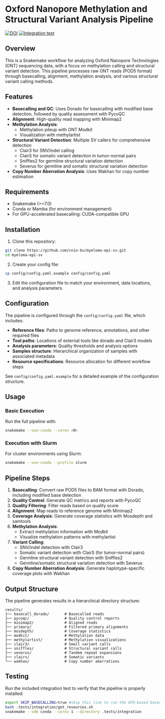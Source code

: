 # Oxford Nanopore Methylation and Structural Variant Analysis Pipeline

[![DOI](https://zenodo.org/badge/DOI/10.5281/zenodo.15168660.svg)](https://doi.org/10.5281/zenodo.15168660)
[![Integration test](https://github.com/cnio-bu/myeloma-epi-sv/actions/workflows/integration-test.yaml/badge.svg)](https://github.com/cnio-bu/myeloma-epi-sv/actions/workflows/integration-test.yaml)

## Overview

This is a Snakemake workflow for analyzing Oxford Nanopore Technologies (ONT) sequencing data, with a focus on methylation calling and structural variant detection. This pipeline processes raw ONT reads (POD5 format) through basecalling, alignment, methylation analysis, and various structural variant calling methods.

## Features

- **Basecalling and QC**: Uses Dorado for basecalling with modified base detection, followed by quality assessment with PycoQC
- **Alignment**: High-quality read mapping with Minimap2
- **Methylation Analysis**:
  - Methylation pileup with ONT Modkit
  - Visualization with methylartist
- **Structural Variant Detection**: Multiple SV callers for comprehensive detection
  - Clair3 for SNV/indel calling
  - ClairS for somatic variant detection in tumor-normal pairs
  - Sniffles2 for germline structural variation detection
  - Severus for germline and somatic structural variation detection
- **Copy Number Aberration Analysis**: Uses Wakhan for copy number estimation

## Requirements

- Snakemake (>=7.0)
- Conda or Mamba (for environment management)
- For GPU-accelerated basecalling: CUDA-compatible GPU

## Installation

1. Clone this repository:
```bash
git clone https://github.com/cnio-bu/myeloma-epi-sv.git
cd myeloma-epi-sv
```
2. Create your config file:
```bash
cp config/config.yaml.example config/config.yaml
```
3. Edit the configuration file to match your environment, data locations, and analysis parameters.

## Configuration

The pipeline is configured through the `config/config.yaml` file, which includes:

- **Reference files**: Paths to genome reference, annotations, and other required files
- **Tool paths**: Locations of external tools like dorado and Clair3 models
- **Analysis parameters**: Quality thresholds and analysis options
- **Samples structure**: Hierarchical organization of samples with associated metadata
- **Resource specifications**: Resource allocation for different workflow steps

See `config/config.yaml.example` for a detailed example of the configuration structure.

## Usage

### Basic Execution

Run the full pipeline with:
```bash
snakemake --use-conda --cores <N>
```

### Execution with Slurm

For cluster environments using Slurm:
```bash
snakemake --use-conda --profile slurm
```

## Pipeline Steps

1. **Basecalling**: Convert raw POD5 files to BAM format with Dorado, including modified base detection
2. **Quality Control**: Generate QC metrics and reports with PycoQC
3. **Quality Filtering**: Filter reads based on quality score
4. **Alignment**: Map reads to reference genome with Minimap2
5. **Coverage Analysis**: Generate coverage statistics with Mosdepth and samtools
6. **Methylation Analysis**:
   - Extract methylation information with Modkit
   - Visualize methylation patterns with methylartist
7. **Variant Calling**:
   - SNV/indel detection with Clair3
   - Somatic variant detection with ClairS (for tumor-normal pairs)
   - Germline structural variant detection with Sniffles2
   - Germline/somatic structural variation detection with Severus
8. **Copy Number Aberration Analysis**: Generate haplotype-specific coverage plots with Wakhan

## Output Structure

The pipeline generates results in a hierarchical directory structure:

```
results/
├── basecall_dorado/       # Basecalled reads
├── pycoqc/                # Quality control reports
├── minimap2/              # Aligned reads
├── primary/               # Filtered primary alignments
├── mosdepth/              # Coverage statistics
├── modkit/                # Methylation data
├── methylartist/          # Methylation visualizations
├── clair3/                # Small variant calls
├── sniffles/              # Structural variant calls
├── severus/               # Tandem repeat expansions
├── clairs/                # Somatic variants
└── wakhan/                # Copy number aberrations
```

## Testing

Run the included integration test to verify that the pipeline is properly installed:

```bash
export SKIP_BASECALLING=true #skip this line to run the GPU-based basecalling step
bash .tests/integration/get_resources.sh
snakemake --sdm conda --cores 1 --directory .tests/integration
```
